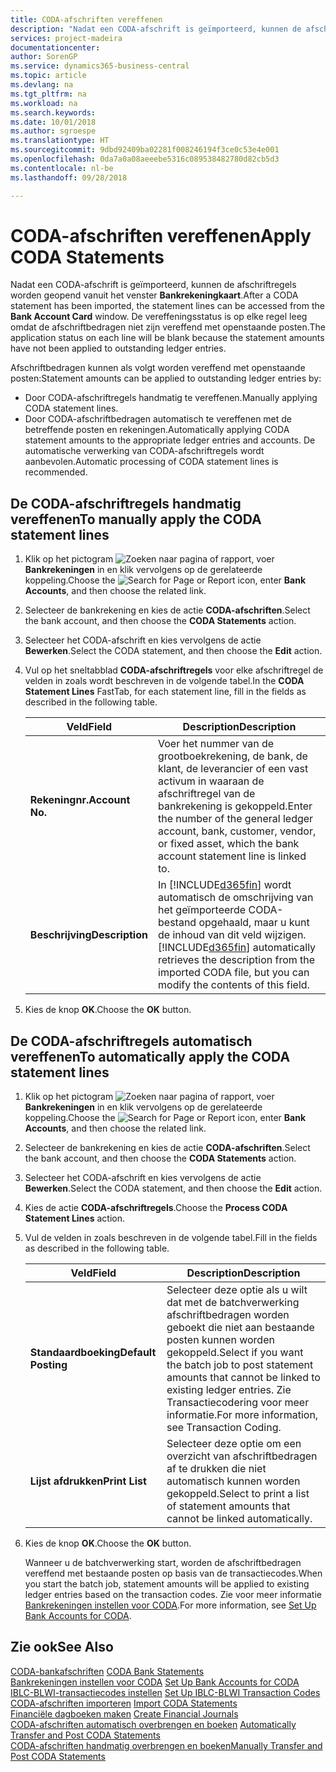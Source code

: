 ```yaml
---
title: CODA-afschriften vereffenen
description: "Nadat een CODA-afschrift is geïmporteerd, kunnen de afschriftregels worden geopend vanuit het venster **Bankrekeningkaart**. De vereffeningsstatus is op elke regel leeg omdat de afschriftbedragen niet zijn vereffend met openstaande posten."
services: project-madeira
documentationcenter: 
author: SorenGP
ms.service: dynamics365-business-central
ms.topic: article
ms.devlang: na
ms.tgt_pltfrm: na
ms.workload: na
ms.search.keywords: 
ms.date: 10/01/2018
ms.author: sgroespe
ms.translationtype: HT
ms.sourcegitcommit: 9dbd92409ba02281f008246194f3ce0c53e4e001
ms.openlocfilehash: 0da7a0a08aeeebe5316c089538482780d82cb5d3
ms.contentlocale: nl-be
ms.lasthandoff: 09/28/2018

---
```

# <a name="apply-coda-statements"></a><span data-ttu-id="a35f6-104">CODA-afschriften vereffenen</span><span class="sxs-lookup"><span data-stu-id="a35f6-104">Apply CODA Statements</span></span>
<span data-ttu-id="a35f6-105">Nadat een CODA-afschrift is geïmporteerd, kunnen de afschriftregels worden geopend vanuit het venster **Bankrekeningkaart**.</span><span class="sxs-lookup"><span data-stu-id="a35f6-105">After a CODA statement has been imported, the statement lines can be accessed from the **Bank Account Card** window.</span></span> <span data-ttu-id="a35f6-106">De vereffeningsstatus is op elke regel leeg omdat de afschriftbedragen niet zijn vereffend met openstaande posten.</span><span class="sxs-lookup"><span data-stu-id="a35f6-106">The application status on each line will be blank because the statement amounts have not been applied to outstanding ledger entries.</span></span>  

<span data-ttu-id="a35f6-107">Afschriftbedragen kunnen als volgt worden vereffend met openstaande posten:</span><span class="sxs-lookup"><span data-stu-id="a35f6-107">Statement amounts can be applied to outstanding ledger entries by:</span></span>  

-   <span data-ttu-id="a35f6-108">Door CODA-afschriftregels handmatig te vereffenen.</span><span class="sxs-lookup"><span data-stu-id="a35f6-108">Manually applying CODA statement lines.</span></span>  
-   <span data-ttu-id="a35f6-109">Door CODA-afschriftbedragen automatisch te vereffenen met de betreffende posten en rekeningen.</span><span class="sxs-lookup"><span data-stu-id="a35f6-109">Automatically applying CODA statement amounts to the appropriate ledger entries and accounts.</span></span> <span data-ttu-id="a35f6-110">De automatische verwerking van CODA-afschriftregels wordt aanbevolen.</span><span class="sxs-lookup"><span data-stu-id="a35f6-110">Automatic processing of CODA statement lines is recommended.</span></span>  

## <a name="to-manually-apply-the-coda-statement-lines"></a><span data-ttu-id="a35f6-111">De CODA-afschriftregels handmatig vereffenen</span><span class="sxs-lookup"><span data-stu-id="a35f6-111">To manually apply the CODA statement lines</span></span>  

1.  <span data-ttu-id="a35f6-112">Klik op het pictogram ![Zoeken naar pagina of rapport](../../media/ui-search/search_small.png "pictogram Zoeken naar pagina of rapport"), voer **Bankrekeningen** in en klik vervolgens op de gerelateerde koppeling.</span><span class="sxs-lookup"><span data-stu-id="a35f6-112">Choose the ![Search for Page or Report](../../media/ui-search/search_small.png "Search for Page or Report icon") icon, enter **Bank Accounts**, and then choose the related link.</span></span>  
2.  <span data-ttu-id="a35f6-113">Selecteer de bankrekening en kies de actie **CODA-afschriften**.</span><span class="sxs-lookup"><span data-stu-id="a35f6-113">Select the bank account, and then choose the **CODA Statements** action.</span></span>  
3.  <span data-ttu-id="a35f6-114">Selecteer het CODA-afschrift en kies vervolgens de actie **Bewerken**.</span><span class="sxs-lookup"><span data-stu-id="a35f6-114">Select the CODA statement, and then choose the **Edit** action.</span></span>  
4.  <span data-ttu-id="a35f6-115">Vul op het sneltabblad **CODA-afschriftregels** voor elke afschriftregel de velden in zoals wordt beschreven in de volgende tabel.</span><span class="sxs-lookup"><span data-stu-id="a35f6-115">In the **CODA Statement Lines** FastTab, for each statement line, fill in the fields as described in the following table.</span></span>  

    |<span data-ttu-id="a35f6-116">Veld</span><span class="sxs-lookup"><span data-stu-id="a35f6-116">Field</span></span>|<span data-ttu-id="a35f6-117">Description</span><span class="sxs-lookup"><span data-stu-id="a35f6-117">Description</span></span>|  
    |---------------------------------|---------------------------------------|  
    |<span data-ttu-id="a35f6-118">**Rekeningnr.**</span><span class="sxs-lookup"><span data-stu-id="a35f6-118">**Account No.**</span></span>|<span data-ttu-id="a35f6-119">Voer het nummer van de grootboekrekening, de bank, de klant, de leverancier of een vast activum in waaraan de afschriftregel van de bankrekening is gekoppeld.</span><span class="sxs-lookup"><span data-stu-id="a35f6-119">Enter the number of the general ledger account, bank, customer, vendor, or fixed asset, which the bank account statement line is linked to.</span></span>|  
    |<span data-ttu-id="a35f6-120">**Beschrijving**</span><span class="sxs-lookup"><span data-stu-id="a35f6-120">**Description**</span></span>|<span data-ttu-id="a35f6-121">In [!INCLUDE[d365fin](../../includes/d365fin_md.md)] wordt automatisch de omschrijving van het geïmporteerde CODA-bestand opgehaald, maar u kunt de inhoud van dit veld wijzigen.</span><span class="sxs-lookup"><span data-stu-id="a35f6-121">[!INCLUDE[d365fin](../../includes/d365fin_md.md)] automatically retrieves the description from the imported CODA file, but you can modify the contents of this field.</span></span>|  

5.  <span data-ttu-id="a35f6-122">Kies de knop **OK**.</span><span class="sxs-lookup"><span data-stu-id="a35f6-122">Choose the **OK** button.</span></span>  

## <a name="to-automatically-apply-the-coda-statement-lines"></a><span data-ttu-id="a35f6-123">De CODA-afschriftregels automatisch vereffenen</span><span class="sxs-lookup"><span data-stu-id="a35f6-123">To automatically apply the CODA statement lines</span></span>  

1.  <span data-ttu-id="a35f6-124">Klik op het pictogram ![Zoeken naar pagina of rapport](../../media/ui-search/search_small.png "pictogram Zoeken naar pagina of rapport"), voer **Bankrekeningen** in en klik vervolgens op de gerelateerde koppeling.</span><span class="sxs-lookup"><span data-stu-id="a35f6-124">Choose the ![Search for Page or Report](../../media/ui-search/search_small.png "Search for Page or Report icon") icon, enter **Bank Accounts**, and then choose the related link.</span></span>  
2.  <span data-ttu-id="a35f6-125">Selecteer de bankrekening en kies de actie **CODA-afschriften**.</span><span class="sxs-lookup"><span data-stu-id="a35f6-125">Select the bank account, and then choose the **CODA Statements** action.</span></span>  
3.  <span data-ttu-id="a35f6-126">Selecteer het CODA-afschrift en kies vervolgens de actie **Bewerken**.</span><span class="sxs-lookup"><span data-stu-id="a35f6-126">Select the CODA statement, and then choose the **Edit** action.</span></span>  
4.  <span data-ttu-id="a35f6-127">Kies de actie **CODA-afschriftregels**.</span><span class="sxs-lookup"><span data-stu-id="a35f6-127">Choose the **Process CODA Statement Lines** action.</span></span>  
5.  <span data-ttu-id="a35f6-128">Vul de velden in zoals beschreven in de volgende tabel.</span><span class="sxs-lookup"><span data-stu-id="a35f6-128">Fill in the fields as described in the following table.</span></span>  

    |<span data-ttu-id="a35f6-129">Veld</span><span class="sxs-lookup"><span data-stu-id="a35f6-129">Field</span></span>|<span data-ttu-id="a35f6-130">Description</span><span class="sxs-lookup"><span data-stu-id="a35f6-130">Description</span></span>|  
    |---------------------------------|---------------------------------------|  
    |<span data-ttu-id="a35f6-131">**Standaardboeking**</span><span class="sxs-lookup"><span data-stu-id="a35f6-131">**Default Posting**</span></span>|<span data-ttu-id="a35f6-132">Selecteer deze optie als u wilt dat met de batchverwerking afschriftbedragen worden geboekt die niet aan bestaande posten kunnen worden gekoppeld.</span><span class="sxs-lookup"><span data-stu-id="a35f6-132">Select if you want the batch job to post statement amounts that cannot be linked to existing ledger entries.</span></span> <span data-ttu-id="a35f6-133">Zie Transactiecodering voor meer informatie.</span><span class="sxs-lookup"><span data-stu-id="a35f6-133">For more information, see Transaction Coding.</span></span>|  
    |<span data-ttu-id="a35f6-134">**Lijst afdrukken**</span><span class="sxs-lookup"><span data-stu-id="a35f6-134">**Print List**</span></span>|<span data-ttu-id="a35f6-135">Selecteer deze optie om een overzicht van afschriftbedragen af te drukken die niet automatisch kunnen worden gekoppeld.</span><span class="sxs-lookup"><span data-stu-id="a35f6-135">Select to print a list of statement amounts that cannot be linked automatically.</span></span>|  

6.  <span data-ttu-id="a35f6-136">Kies de knop **OK**.</span><span class="sxs-lookup"><span data-stu-id="a35f6-136">Choose the **OK** button.</span></span>  

    <span data-ttu-id="a35f6-137">Wanneer u de batchverwerking start, worden de afschriftbedragen vereffend met bestaande posten op basis van de transactiecodes.</span><span class="sxs-lookup"><span data-stu-id="a35f6-137">When you start the batch job, statement amounts will be applied to existing ledger entries based on the transaction codes.</span></span> <span data-ttu-id="a35f6-138">Zie voor meer informatie [Bankrekeningen instellen voor CODA](how-to-set-up-bank-accounts-for-coda.md).</span><span class="sxs-lookup"><span data-stu-id="a35f6-138">For more information, see [Set Up Bank Accounts for CODA](how-to-set-up-bank-accounts-for-coda.md).</span></span>  

## <a name="see-also"></a><span data-ttu-id="a35f6-139">Zie ook</span><span class="sxs-lookup"><span data-stu-id="a35f6-139">See Also</span></span>  
 <span data-ttu-id="a35f6-140">[CODA-bankafschriften](coda-bank-statements.md) </span><span class="sxs-lookup"><span data-stu-id="a35f6-140">[CODA Bank Statements](coda-bank-statements.md) </span></span>  
 <span data-ttu-id="a35f6-141">[Bankrekeningen instellen voor CODA](how-to-set-up-bank-accounts-for-coda.md) </span><span class="sxs-lookup"><span data-stu-id="a35f6-141">[Set Up Bank Accounts for CODA](how-to-set-up-bank-accounts-for-coda.md) </span></span>  
 <span data-ttu-id="a35f6-142">[IBLC-BLWI-transactiecodes instellen](how-to-set-up-iblc-blwi-transaction-codes.md) </span><span class="sxs-lookup"><span data-stu-id="a35f6-142">[Set Up IBLC-BLWI Transaction Codes](how-to-set-up-iblc-blwi-transaction-codes.md) </span></span>  
 <span data-ttu-id="a35f6-143">[CODA-afschriften importeren](how-to-import-coda-statements.md) </span><span class="sxs-lookup"><span data-stu-id="a35f6-143">[Import CODA Statements](how-to-import-coda-statements.md) </span></span>  
 <span data-ttu-id="a35f6-144">[Financiële dagboeken maken](how-to-create-financial-journals.md) </span><span class="sxs-lookup"><span data-stu-id="a35f6-144">[Create Financial Journals](how-to-create-financial-journals.md) </span></span>  
 <span data-ttu-id="a35f6-145">[CODA-afschriften automatisch overbrengen en boeken](how-to-automatically-transfer-and-post-coda-statements.md) </span><span class="sxs-lookup"><span data-stu-id="a35f6-145">[Automatically Transfer and Post CODA Statements](how-to-automatically-transfer-and-post-coda-statements.md) </span></span>  
 [<span data-ttu-id="a35f6-146">CODA-afschriften handmatig overbrengen en boeken</span><span class="sxs-lookup"><span data-stu-id="a35f6-146">Manually Transfer and Post CODA Statements</span></span>](how-to-manually-transfer-and-post-coda-statements.md)

